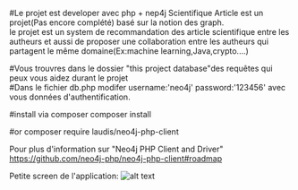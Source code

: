 #Le projet est developer avec php + nep4j
Scientifique Article est un projet(Pas encore complété) basé sur la notion des graph. <br>
le projet est un system de recommandation des article scientifique entre les autheurs et aussi de proposer une collaboration entre les autheurs qui partagent le même domaine(Ex:machine learning,Java,crypto....) <br>

#Vous trouvres dans le dossier "this project database"des requêtes qui peux vous aidez durant le projet <br>
#Dans le fichier db.php modifer username:'neo4j' password:'123456' avec vous données d'authentification.

#install via composer
composer install 

#or
composer require laudis/neo4j-php-client

Pour plus d'information sur "Neo4j PHP Client and Driver"
https://github.com/neo4j-php/neo4j-php-client#roadmap

Petite screen de l'application:
![alt text](https://b.top4top.io/p_2352jgo9k1.png)

